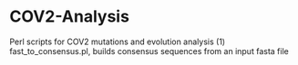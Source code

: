 # COV2-Analysis
Perl scripts for COV2 mutations and evolution analysis
(1) fast_to_consensus.pl, builds consensus sequences from an input fasta file
